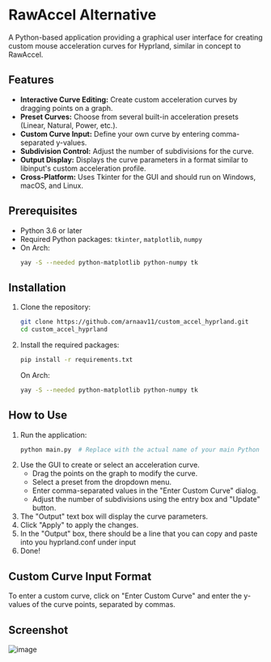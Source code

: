 # RawAccel Alternative

A Python-based application providing a graphical user interface for creating custom mouse acceleration curves for Hyprland, similar in concept to RawAccel.

## Features

* **Interactive Curve Editing:** Create custom acceleration curves by dragging points on a graph.
* **Preset Curves:** Choose from several built-in acceleration presets (Linear, Natural, Power, etc.).
* **Custom Curve Input:** Define your own curve by entering comma-separated y-values.
* **Subdivision Control:** Adjust the number of subdivisions for the curve.
* **Output Display:** Displays the curve parameters in a format similar to libinput's custom acceleration profile.
* **Cross-Platform:** Uses Tkinter for the GUI and should run on Windows, macOS, and Linux.

## Prerequisites

* Python 3.6 or later
* Required Python packages: `tkinter`, `matplotlib`, `numpy`
* On Arch:
  ```bash
  yay -S --needed python-matplotlib python-numpy tk
  ```

## Installation

1.  Clone the repository:
    ```bash
    git clone https://github.com/arnaav11/custom_accel_hyprland.git
    cd custom_accel_hyprland
    ```
2.  Install the required packages:
    ```bash
    pip install -r requirements.txt
    ```
    On Arch:
    ```bash
    yay -S --needed python-matplotlib python-numpy tk
    ```

## How to Use

1.  Run the application:
    ```bash
    python main.py  # Replace with the actual name of your main Python file
    ```
2.  Use the GUI to create or select an acceleration curve.
    * Drag the points on the graph to modify the curve.
    * Select a preset from the dropdown menu.
    * Enter comma-separated values in the "Enter Custom Curve" dialog.
    * Adjust the number of subdivisions using the entry box and "Update" button.
3.  The "Output" text box will display the curve parameters.
4.  Click "Apply" to apply the changes.
5.  In the "Output" box, there should be a line that you can copy and paste into you hyprland.conf under input
6.  Done!

##  Custom Curve Input Format
To enter a custom curve, click on "Enter Custom Curve" and enter the y-values of the curve points, separated by commas.

## Screenshot
![image](https://github.com/user-attachments/assets/032f0001-3dae-4b46-820a-154a3f4941d8)

